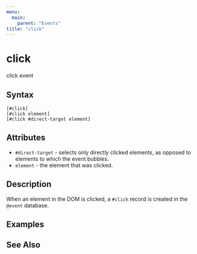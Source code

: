 ```yaml
---
menu:
  main:
    parent: "Events"
title: "click"
---
```


# click

click event

## Syntax

```
[#click]
[#click element]
[#click #direct-target element]
```

## Attributes

- `#direct-target` - selects only directly clicked elements, as opposed to elements to which the event bubbles.
- `element` - the element that was clicked.

## Description

When an element in the DOM is clicked, a `#click` record is created in the `@event` database.

## Examples

## See Also